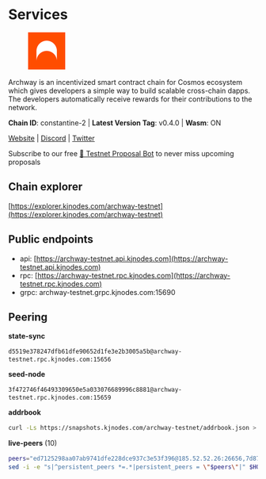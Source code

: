 # Services

<figure><img src="https://raw.githubusercontent.com/kj89/cosmos-images/main/logos/archway.png" alt=""><figcaption></figcaption></figure>

Archway is an incentivized smart contract chain for Cosmos  ecosystem which gives developers a simple way to build  scalable cross-chain dapps. The developers automatically  receive rewards for their contributions to the network.

**Chain ID**: constantine-2 | **Latest Version Tag**: v0.4.0 | **Wasm**: ON

[Website](https://archway.io) | [Discord](https://discord.gg/archwayhq) | [Twitter](https://twitter.com/archwayhq)



Subscribe to our free [🤖 Testnet Proposal Bot](https://t.me/kjnodes_testnet_proposal_bot) to never miss upcoming proposals


## Chain explorer
[https://explorer.kjnodes.com/archway-testnet](https://explorer.kjnodes.com/archway-testnet)

## Public endpoints

* api: [https://archway-testnet.api.kjnodes.com](https://archway-testnet.api.kjnodes.com)
* rpc: [https://archway-testnet.rpc.kjnodes.com](https://archway-testnet.rpc.kjnodes.com)
* grpc: archway-testnet.grpc.kjnodes.com:15690

## Peering

**state-sync**

```text
d5519e378247dfb61dfe90652d1fe3e2b3005a5b@archway-testnet.rpc.kjnodes.com:15656
```

**seed-node**

```text
3f472746f46493309650e5a033076689996c8881@archway-testnet.rpc.kjnodes.com:15659
```

**addrbook**
```bash
curl -Ls https://snapshots.kjnodes.com/archway-testnet/addrbook.json > $HOME/.archway/config/addrbook.json
```

**live-peers** (10)
```bash
peers="ed7125298aa07ab9741dfe228dce937c3e53f396@185.52.52.26:26656,7d870183ad7e6ae3f441160530a2cd11896da522@46.4.5.45:11556,a05590886e3d3b0baa7a605ef2ee00db689308b8@35.238.216.151:26656,ec517b52edf929bc308fdef996054e11b5f00891@57.128.151.101:26656,073aa336bd5849677e40b199ab0266517fb5fe28@65.108.206.74:34656,7077f0635772fd56e9bfb704f9069694a42daf6b@148.113.6.190:25656,3320a6e7d7f1480e832d74d5ada53d8e275458bb@65.108.238.61:24656,85c669e01f5fca4d1ef7636a9526296a0083bb1d@15.235.193.57:26656,06aeab3dfcdbafba3db0010342b6e5596123e583@66.42.38.167:26656,d5519e378247dfb61dfe90652d1fe3e2b3005a5b@65.109.68.190:15656"
sed -i -e "s|^persistent_peers *=.*|persistent_peers = \"$peers\"|" $HOME/.archway/config/config.toml
```
